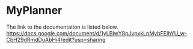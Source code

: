 # MyPlanner
The link to the documentation is listed below.
https://docs.google.com/document/d/1yLBlwY8pJvpxkLpMybFElhYU_w-CbH29dRmdDuAbHi4/edit?usp=sharing

